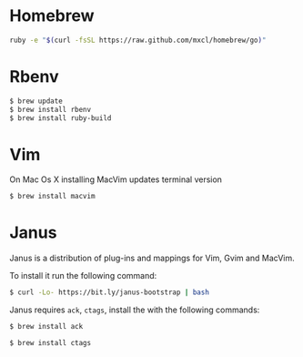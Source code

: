 # Homebrew
``` sh
ruby -e "$(curl -fsSL https://raw.github.com/mxcl/homebrew/go)"
```
# Rbenv
~~~ sh
$ brew update
$ brew install rbenv
$ brew install ruby-build
~~~

# Vim

On Mac Os X installing MacVim updates terminal version

```bash
$ brew install macvim
```

# Janus

Janus is a distribution of plug-ins and mappings for Vim, Gvim and
MacVim.

To install it run the following command:

```bash
$ curl -Lo- https://bit.ly/janus-bootstrap | bash
```

Janus requires `ack`, `ctags`, install the with the following commands:

```bash
$ brew install ack
```

```bash
$ brew install ctags
```
